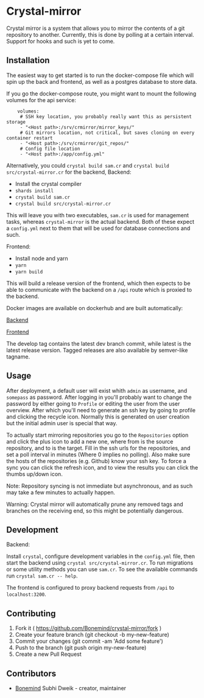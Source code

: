 # Crystal-mirror

Crystal mirror is a system that allows you to mirror the contents of a git
repository to another. Currently, this is done by polling at a certain interval.
Support for hooks and such is yet to come.

## Installation

The easiest way to get started is to run the docker-compose file which will spin
up the back and frontend, as well as a postgres database to store data.

If you go the docker-compose route, you might want to mount the following volumes
for the api service:
```
    volumes:
     # SSH key location, you probably really want this as persistent storage
     - "<Host path>:/srv/crmirror/mirror_keys/"
     # Git mirrors location, not critical, but saves cloning on every container restart
     - "<Host path>:/srv/crmirror/git_repos/"
     # Config file location
     - "<Host path>:/app/config.yml"
```

Alternatively, you could `crystal build sam.cr` and `crystal build src/crystal-mirror.cr`
for the backend, 
Backend:

   - Install the crystal compiler
   - `shards install`
   - `crystal build sam.cr`
   - `crystal build src/crystal-mirror.cr`

This will leave you with two executables, `sam.cr` is used for management tasks,
whereas `crystal-mirror` is the actual backend. Both of these expect a `config.yml`
next to them that will be used for database connections and such.

Frontend:
   
   - Install node and yarn
   - `yarn`
   - `yarn build`

This will build a release version of the frontend, which then expects to be able to
communicate with the backend on a `/api` route which is proxied to the backend.

Docker images are available on dockerhub and are built automatically:

[Backend](https://hub.docker.com/r/bonemind/crmirror-backend/)

[Frontend](https://hub.docker.com/r/bonemind/crmirror-frontend/)

The develop tag contains the latest dev branch commit, while latest is the latest release version.
Tagged releases are also available by semver-like tagname.

## Usage

After deployment, a default user will exist whith `admin` as username, and `somepass`
as password. After logging in you'll probably want to change the password by either going
to `Profile` or editing the user from the user overview. After which you'll need to generate
an ssh key by going to profile and clicking the recycle icon. Normally this is generated on
user creation but the initial admin user is special that way.

To actually start mirroring repositories you go to the `Repositories` option and click the plus
icon to add a new one, where from is the source repository, and to is the target. Fill in the ssh
urls for the repositories, and set a poll interval in minutes (Where 0 implies no polling). Also
make sure the hosts of the repositories (e.g. Github) know your ssh key. To force a sync you can click
the refresh icon, and to view the results you can click the thumbs up/down icon.

Note: Repository syncing is not immediate but asynchronous, and as such may take a few minutes
to actually happen.

Warning: Crystal mirror will automatically prune any removed tags and branches on the receiving
end, so this might be potentially dangerous.

## Development

Backend:

Install `crystal`, configure development variables in the `config.yml` file, then start
the backend using `crystal src/crystal-mirror.cr`. To run migrations or some utility methods
you can use `sam.cr`. To see the available commands run `crystal sam.cr -- help`.

The frontend is configured to proxy backend requests from `/api` to `localhost:3200`.

## Contributing

1. Fork it ( https://github.com/Bonemind/crystal-mirror/fork )
2. Create your feature branch (git checkout -b my-new-feature)
3. Commit your changes (git commit -am 'Add some feature')
4. Push to the branch (git push origin my-new-feature)
5. Create a new Pull Request

## Contributors

- [Bonemind](https://github.com/Bonemind) Subhi Dweik - creator, maintainer
